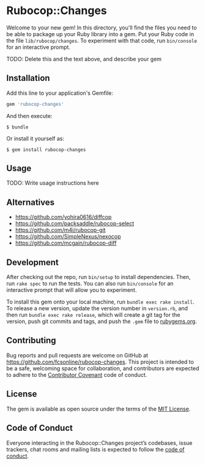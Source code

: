 # Rubocop::Changes

Welcome to your new gem! In this directory, you'll find the files you need to be able to package up your Ruby library into a gem. Put your Ruby code in the file `lib/rubocop/changes`. To experiment with that code, run `bin/console` for an interactive prompt.

TODO: Delete this and the text above, and describe your gem

## Installation

Add this line to your application's Gemfile:

```ruby
gem 'rubocop-changes'
```

And then execute:

    $ bundle

Or install it yourself as:

    $ gem install rubocop-changes

## Usage

TODO: Write usage instructions here

## Alternatives

- https://github.com/yohira0616/diffcop
- https://github.com/packsaddle/rubocop-select
- https://github.com/m4i/rubocop-git
- https://github.com/SimpleNexus/nexocop
- https://github.com/mcgain/rubocop-diff

## Development

After checking out the repo, run `bin/setup` to install dependencies. Then, run `rake spec` to run the tests. You can also run `bin/console` for an interactive prompt that will allow you to experiment.

To install this gem onto your local machine, run `bundle exec rake install`. To release a new version, update the version number in `version.rb`, and then run `bundle exec rake release`, which will create a git tag for the version, push git commits and tags, and push the `.gem` file to [rubygems.org](https://rubygems.org).

## Contributing

Bug reports and pull requests are welcome on GitHub at https://github.com/fcsonline/rubocop-changes. This project is intended to be a safe, welcoming space for collaboration, and contributors are expected to adhere to the [Contributor Covenant](http://contributor-covenant.org) code of conduct.

## License

The gem is available as open source under the terms of the [MIT License](https://opensource.org/licenses/MIT).

## Code of Conduct

Everyone interacting in the Rubocop::Changes project’s codebases, issue trackers, chat rooms and mailing lists is expected to follow the [code of conduct](https://github.com/[USERNAME]/rubocop-changes/blob/master/CODE_OF_CONDUCT.md).
